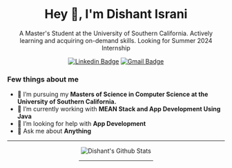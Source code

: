 
<h1 align="center">Hey 👋, I'm Dishant Israni</h1>
<p align="center">A Master's Student at the University of Southern California. Actively learning and acquiring on-demand skills. Looking for Summer 2024 Internship</p>

<div align="center">

[![Linkedin Badge](https://img.shields.io/badge/-DishantIsrani-blue?style=flat-square&logo=Linkedin&logoColor=white&link=https://www.linkedin.com/in/DishantIsrani/)](https://www.linkedin.com/in/dishantisrani/)
[![Gmail Badge](https://img.shields.io/badge/-disrani@usc.edu-c14438?style=flat-square&logo=Gmail&logoColor=white&link=mailto:disrani@usc.edu)](mailto:disrani@usc.edu)


</div>

### Few things about me

- 🌱 I’m pursuing my <b>Masters of Science in Computer Science at the University of Southern California. </b>
- 🔭 I’m currently working with <b>MEAN Stack and App Development Using Java</b>
- 🤔 I’m looking for help with <b>App Development</b>
- 💬 Ask me about <b>Anything</b>
<hr>


<div align="center">
  
![Dishant's Github Stats](https://github-readme-stats.vercel.app/api?username=DishantIsrani&show_icons=true&theme=Gradient)


<div align="center"><hr width=34%></div>

<!-- [![Dishant's github activity graph](https://activity-graph.herokuapp.com/graph?username=DishantIsrani&theme=xcode)](https://git.io/DishantIsrani)

<div align="center"><hr width=34%></div> -->

</div>
